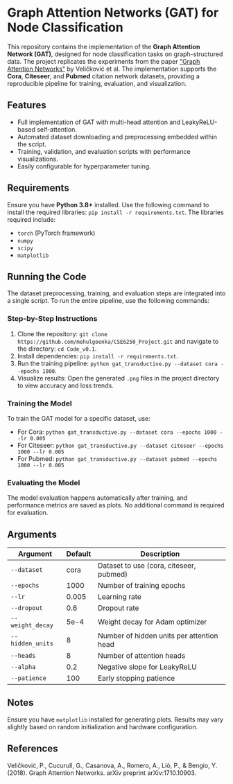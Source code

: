 # Graph Attention Networks (GAT) for Node Classification

This repository contains the implementation of the **Graph Attention Network (GAT)**, designed for node classification tasks on graph-structured data. The project replicates the experiments from the paper ["Graph Attention Networks"](https://arxiv.org/abs/1710.10903) by Veličković et al. The implementation supports the **Cora**, **Citeseer**, and **Pubmed** citation network datasets, providing a reproducible pipeline for training, evaluation, and visualization.

## Features
- Full implementation of GAT with multi-head attention and LeakyReLU-based self-attention.
- Automated dataset downloading and preprocessing embedded within the script.
- Training, validation, and evaluation scripts with performance visualizations.
- Easily configurable for hyperparameter tuning.

## Requirements
Ensure you have **Python 3.8+** installed. Use the following command to install the required libraries: `pip install -r requirements.txt`. The libraries required include:
- `torch` (PyTorch framework)
- `numpy`
- `scipy`
- `matplotlib`

## Running the Code
The dataset preprocessing, training, and evaluation steps are integrated into a single script. To run the entire pipeline, use the following commands:

### Step-by-Step Instructions
1. Clone the repository: `git clone https://github.com/mehulgoenka/CSE6250_Project.git` and navigate to the directory: `cd Code_v0.1`.
2. Install dependencies: `pip install -r requirements.txt`.
3. Run the training pipeline: `python gat_transductive.py --dataset cora --epochs 1000`.
4. Visualize results: Open the generated `.png` files in the project directory to view accuracy and loss trends.

### Training the Model
To train the GAT model for a specific dataset, use:
- For Cora: `python gat_transductive.py --dataset cora --epochs 1000 --lr 0.005`
- For Citeseer: `python gat_transductive.py --dataset citeseer --epochs 1000 --lr 0.005`
- For Pubmed: `python gat_transductive.py --dataset pubmed --epochs 1000 --lr 0.005`

### Evaluating the Model
The model evaluation happens automatically after training, and performance metrics are saved as plots. No additional command is required for evaluation.

## Arguments
| Argument         | Default | Description                               |
|------------------|---------|-------------------------------------------|
| `--dataset`      | cora    | Dataset to use (cora, citeseer, pubmed)   |
| `--epochs`       | 1000    | Number of training epochs                 |
| `--lr`           | 0.005   | Learning rate                             |
| `--dropout`      | 0.6     | Dropout rate                              |
| `--weight_decay` | 5e-4    | Weight decay for Adam optimizer           |
| `--hidden_units` | 8       | Number of hidden units per attention head |
| `--heads`        | 8       | Number of attention heads                 |
| `--alpha`        | 0.2     | Negative slope for LeakyReLU              |
| `--patience`     | 100     | Early stopping patience                   |


## Notes
Ensure you have `matplotlib` installed for generating plots. Results may vary slightly based on random initialization and hardware configuration.

## References
Veličković, P., Cucurull, G., Casanova, A., Romero, A., Liò, P., & Bengio, Y. (2018). Graph Attention Networks. arXiv preprint arXiv:1710.10903.

